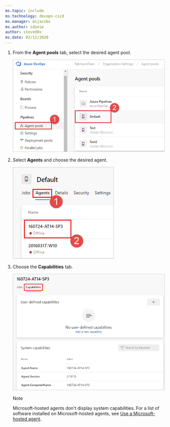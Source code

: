 ```yaml
---
ms.topic: include
ms.technology: devops-cicd
ms.manager: mijacobs
ms.author: sdanie
author: steved0x
ms.date: 02/12/2020
---
```


1. From the **Agent pools** tab, select the desired agent pool.

   ![Choose Manage pools](../../media/agent-capabilities-tab/agent-pools.png)

1. Select **Agents** and choose the desired agent.

   ![Select Agents and choose the desired agent](../../media/agent-capabilities-tab/agents.png)

1. Choose the **Capabilities** tab.

   ![Agent capabilities tab](../../media/agent-capabilities-tab/capabilities.png)

   > [!NOTE]
   > Microsoft-hosted agents don't display system capabilities. For a list of software installed on Microsoft-hosted agents, see [Use a Microsoft-hosted agent](../../hosted.md#use-a-microsoft-hosted-agent).
